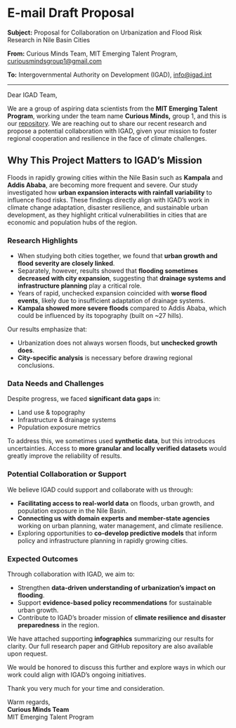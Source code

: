 # E-mail Draft Proposal

**Subject:** Proposal for Collaboration on Urbanization and Flood Risk Research
 in Nile Basin Cities

**From:** Curious Minds Team, MIT Emerging Talent Program, <curiousmindsgroup1@gmail.com>

**To:** Intergovernmental Authority on Development (IGAD), <info@igad.int>

---

Dear IGAD Team,

We are a group of aspiring data scientists from the **MIT Emerging Talent Program**,
 working under the team name **Curious Minds,** group 1, and this is our [repository](https://github.com/MIT-Emerging-Talent/ET6-CDSP-group-01-repo).
  We are reaching out to
  share our  recent research and propose a potential collaboration with IGAD,
   given your mission to foster regional cooperation and resilience in the face
    of climate challenges.

## Why This Project Matters to IGAD’s Mission

Floods in rapidly growing cities within the Nile Basin such as **Kampala** and
 **Addis Ababa**, are becoming more frequent and severe. Our study investigated
  how **urban expansion interacts with rainfall variability** to influence flood
   risks. These findings directly align with IGAD’s work in climate change
    adaptation, disaster resilience, and sustainable urban development, as they
     highlight critical vulnerabilities in cities that are economic and
      population hubs of the region.

### Research Highlights

* When studying both cities together, we found that **urban growth and flood
 severity are closely linked**.
* Separately, however, results showed that **flooding sometimes decreased with
 city expansion**, suggesting that **drainage systems and infrastructure planning**
 play a critical role.
* Years of rapid, unchecked expansion coincided with **worse flood events**,
 likely due to insufficient adaptation of drainage systems.
* **Kampala showed more severe floods** compared to Addis Ababa, which could be
 influenced by its topography (built on \~27 hills).

Our results emphasize that:

* Urbanization does not always worsen floods, but **unchecked growth does**.
* **City-specific analysis** is necessary before drawing regional conclusions.

### Data Needs and Challenges

Despite progress, we faced **significant data gaps** in:

* Land use & topography
* Infrastructure & drainage systems
* Population exposure metrics

To address this, we sometimes used **synthetic data**, but this introduces
 uncertainties. Access to **more granular and locally verified datasets** would
 greatly improve the reliability of results.

### Potential Collaboration or Support

We believe IGAD could support and collaborate with us through:

* **Facilitating access to real-world data** on floods, urban growth, and
 population exposure in the Nile Basin.
* **Connecting us with domain experts and member-state agencies** working on
 urban planning, water management, and climate resilience.
* Exploring opportunities to **co-develop predictive models** that inform policy
 and infrastructure planning in rapidly growing cities.

### Expected Outcomes

Through collaboration with IGAD, we aim to:

* Strengthen **data-driven understanding of urbanization’s impact on flooding**.
* Support **evidence-based policy recommendations** for sustainable urban growth.
* Contribute to IGAD’s broader mission of **climate resilience and disaster
 preparedness** in the region.

We have attached supporting **infographics** summarizing our results for clarity.
 Our full research paper and GitHub repository are also available upon request.

We would be honored to discuss this further and explore ways in which our work
 could align with IGAD’s ongoing initiatives.

Thank you very much for your time and consideration.

Warm regards,  
**Curious Minds Team**  
MIT Emerging Talent Program
